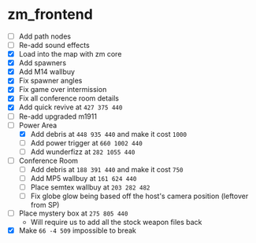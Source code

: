 # zm_frontend
- [ ] Add path nodes
- [ ] Re-add sound effects
- [x] Load into the map with zm core
- [x] Add spawners
- [x] Add M14 wallbuy
- [x] Fix spawner angles
- [x] Fix game over intermission
- [x] Fix all conference room details
- [x] Add quick revive at `427 375 440`
- [ ] Re-add upgraded m1911
- [ ] Power Area
  - [x] Add debris at `448 935 440` and make it cost `1000`
  - [ ] Add power trigger at `660 1002 440`
  - [ ] Add wunderfizz at `282 1055 440`
- [ ] Conference Room
  - [ ] Add debris at `188 391 440` and make it cost `750`
  - [ ] Add MP5 wallbuy at `161 624 440`
  - [ ] Place semtex wallbuy at `203 282 482`
  - [ ] Fix globe glow being based off the host's camera position (leftover from SP)
- [ ] Place mystery box at `275 805 440`
  - Will require us to add all the stock weapon files back
- [x] Make `66 -4 509` impossible to break